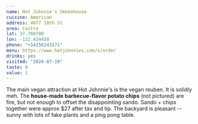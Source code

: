 ```yaml
---
name: Hot Johnnie's Smokehouse
cuisine: American 
address: 4077 18th St
area: Castro
lat: 37.760700
lon: -122.434450
phone: "+14156243171"
menu: https://www.hotjohnnies.com/s/order
drinks: yes 
visited: "2024-07-19"
taste: 0
value: 1
---
```


The main vegan attraction at Hot Johnnie's is the vegan reuben. It is solidly meh. The **house-made barbecue-flavor potato chips** (not pictured) are fire, but not enough to offset the disappointing sando. Sando + chips together were approx $27 after tax and tip. The backyard is pleasant -- sunny with lots of fake plants and a ping pong table.
